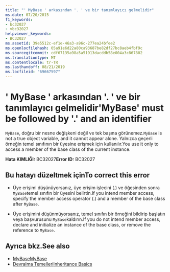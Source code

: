 ```yaml
---
title: "' MyBase ' arkasından '. ' ve bir tanımlayıcı gelmelidir"
ms.date: 07/20/2015
f1_keywords:
- bc32027
- vbc32027
helpviewer_keywords:
- BC32027
ms.assetid: 39e5512c-ef1e-46a3-a96c-277ea24bfee2
ms.openlocfilehash: 05a91e6d22a80ca93687be82df27bc8aeb4fbf9c
ms.sourcegitcommit: cdf67135a98a5a51913dacddb58e004a3c867802
ms.translationtype: MT
ms.contentlocale: tr-TR
ms.lasthandoff: 08/21/2019
ms.locfileid: "69667597"
---
```

# <a name="mybase-must-be-followed-by--and-an-identifier"></a><span data-ttu-id="4b5ce-102">' MyBase ' arkasından '. ' ve bir tanımlayıcı gelmelidir</span><span class="sxs-lookup"><span data-stu-id="4b5ce-102">'MyBase' must be followed by '.' and an identifier</span></span>
<span data-ttu-id="4b5ce-103">`MyBase`, doğru bir nesne değişkeni değil ve tek başına görünemez.</span><span class="sxs-lookup"><span data-stu-id="4b5ce-103">`MyBase` is not a true object variable, and it cannot appear alone.</span></span> <span data-ttu-id="4b5ce-104">Yalnızca geçerli örneğin temel sınıfının bir üyesine erişmek için kullanılır.</span><span class="sxs-lookup"><span data-stu-id="4b5ce-104">You use it only to access a member of the base class of the current instance.</span></span>  
  
 <span data-ttu-id="4b5ce-105">**Hata KIMLIĞI:** BC32027</span><span class="sxs-lookup"><span data-stu-id="4b5ce-105">**Error ID:** BC32027</span></span>  
  
## <a name="to-correct-this-error"></a><span data-ttu-id="4b5ce-106">Bu hatayı düzeltmek için</span><span class="sxs-lookup"><span data-stu-id="4b5ce-106">To correct this error</span></span>  
  
- <span data-ttu-id="4b5ce-107">Üye erişimi düşünüyorsanız, üye erişim işlecini (.) ve öğesinden sonra `MyBase`temel sınıfın bir üyesini belirtin.</span><span class="sxs-lookup"><span data-stu-id="4b5ce-107">If you intend member access, specify the member access operator (.) and a member of the base class after `MyBase`.</span></span>  
  
- <span data-ttu-id="4b5ce-108">Üye erişimini düşünmüyorsanız, temel sınıfın bir örneğini bildirip başlatın veya başvurusunu `MyBase`kaldırın.</span><span class="sxs-lookup"><span data-stu-id="4b5ce-108">If you do not intend member access, declare and initialize an instance of the base class, or remove the reference to `MyBase`.</span></span>  
  
## <a name="see-also"></a><span data-ttu-id="4b5ce-109">Ayrıca bkz.</span><span class="sxs-lookup"><span data-stu-id="4b5ce-109">See also</span></span>

- [<span data-ttu-id="4b5ce-110">MyBase</span><span class="sxs-lookup"><span data-stu-id="4b5ce-110">MyBase</span></span>](../programming-guide/program-structure/me-my-mybase-and-myclass.md#mybase)
- [<span data-ttu-id="4b5ce-111">Devralma Temelleri</span><span class="sxs-lookup"><span data-stu-id="4b5ce-111">Inheritance Basics</span></span>](../../visual-basic/programming-guide/language-features/objects-and-classes/inheritance-basics.md)
